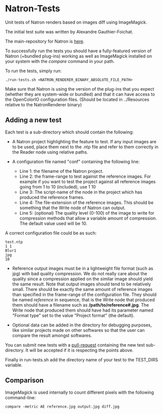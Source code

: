 # Natron-Tests
Unit tests of Natron renders based on images diff using ImageMagick.

The initial test suite was written by Alexandre Gauthier-Foichat.

The main-repository for Natron is [here](https://github.com/MrKepzie/Natron).

To successfully run the tests you should have a fully-featured version of Natron (+bundled plug-ins) working as well as ImageMagick installed on your system with the *compare* command in your path.

To run the tests, simply run:

    ./run-tests.sh <NATRON_RENDERER_BINARY_ABSOLUTE_FILE_PATH>

Make sure that Natron is using the version of the plug-ins that you expect (whether they are system-wide or bundled) and that it can have access to the OpenColorIO configuration files. (Should be located in ../Resources relative to the NatronRenderer binary)

Adding a new test
-----------------

Each test is a sub-directory which should contain the following:

- A Natron project highlighting the feature to test. If any input images are to be used, place them next 
to the .ntp file and refer to them correctly in the Reader node using relative paths. 

- A configuration file named "conf" containing the following line:
    - Line 1: the filename of the Natron project.
    - Line 2: the frame-range to test against the reference images. For example if you want to test the project against all reference images going from 1 to 10 (included), use 1 10 
    - Line 3: The script-name of the node in the project which has produced the reference frames.
    - Line 4: The file-extension of the reference images. This should be something that the Write node of Natron can output.
    - Line 5: (optional) The quality level (0-100) of the image to write for compression methods that allow a variable amount of compression. The default value used will be 10.

A correct configuration file could be as such:

    test.ntp
    1 1
    Blur1
    jpg
    10

- Reference output images must be in a lightweight file format (such as jpg) with bad quality compression. We do not really care about the quality since a compression applied on the similar image should yield the same result. Note that output images should tend to be relatively small. There should be exactly the same amount of reference images than specified in the frame-range of the configuration file. 
    They should be named *reference* in sequence, that is the Write node that produced them should have a filename such as **/path/to/reference#.jpg**.
    The Write node that produced them should have had its parameter named "Format type" set to the value "Project format" (the default).

- Optional data can be added in the directory for debugging purposes, like similar projects made on other softwares so that the user can compare the result amongst softwares.

You can submit new tests with a [pull-request](https://github.com/MrKepzie/Natron-Tests/pulls) containing the new test sub-directory. It will be accepted if it is respecting the points above.

Finally in run-tests.sh add the directory name of your test to the TEST_DIRS variable.


Comparison
-----------

ImageMagick is used internally to count different pixels with the following command-line:

    compare -metric AE reference.jpg output.jpg diff.jpg

